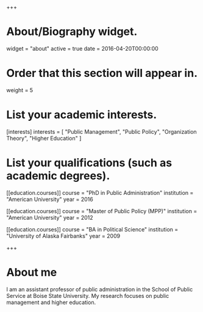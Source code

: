 +++
# About/Biography widget.
widget = "about"
active = true
date = 2016-04-20T00:00:00

# Order that this section will appear in.
weight = 5

# List your academic interests.
[interests]
  interests = [
    "Public Management",
    "Public Policy",
    "Organization Theory",
    "Higher Education"
  ]

# List your qualifications (such as academic degrees).
[[education.courses]]
  course = "PhD in Public Administration"
  institution = "American University"
  year = 2016

[[education.courses]]
  course = "Master of Public Policy (MPP)"
  institution = "American University"
  year = 2012

[[education.courses]]
  course = "BA in Political Science"
  institution = "University of Alaska Fairbanks"
  year = 2009

+++

# About me

I am an assistant professor of public administration in the School of Public Service at Boise State University. My research focuses on public management and higher education.
